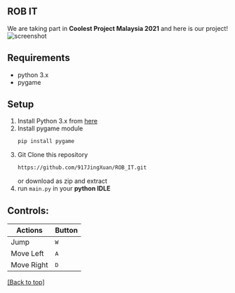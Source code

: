 ## ROB IT 

We are taking part in **Coolest Project Malaysia 2021** and here is our project!
![screenshot](https://github.com/917JingXuan/ROB_IT/blob/main/Pictures/menu_dark.png)



## Requirements
* python 3.x
* pygame

## Setup
1. Install Python 3.x from [here](https://www.python.org/downloads/)
2. Install pygame module
    ```bash
    pip install pygame
    ```
3. Git Clone this repository
    ```bash
    https://github.com/917JingXuan/ROB_IT.git
    ```
    or download as zip and extract
4. run `main.py` in your **python IDLE**

## Controls: 

| Actions      | Button              |
|--------------|---------------------|
| Jump         | <kbd>W</kbd>        |
| Move Left    | <kbd>A</kbd>        |
| Move Right   | <kbd>D</kbd>        |


[[Back to top]](https://github.com/917JingXuan/ROB_IT#rob-it)
